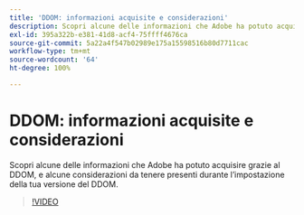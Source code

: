 ```yaml
---
title: 'DDOM: informazioni acquisite e considerazioni'
description: Scopri alcune delle informazioni che Adobe ha potuto acquisire grazie al DDOM, e alcune considerazioni da tenere presenti durante l’impostazione della tua versione del DDOM.
exl-id: 395a322b-e381-41d8-acf4-75ffff4676ca
source-git-commit: 5a22a4f547b02989e175a15598516b80d7711cac
workflow-type: tm+mt
source-wordcount: '64'
ht-degree: 100%

---
```


# DDOM: informazioni acquisite e considerazioni

Scopri alcune delle informazioni che Adobe ha potuto acquisire grazie al DDOM, e alcune considerazioni da tenere presenti durante l’impostazione della tua versione del DDOM.

>[!VIDEO](https://video.tv.adobe.com/v/41693)
